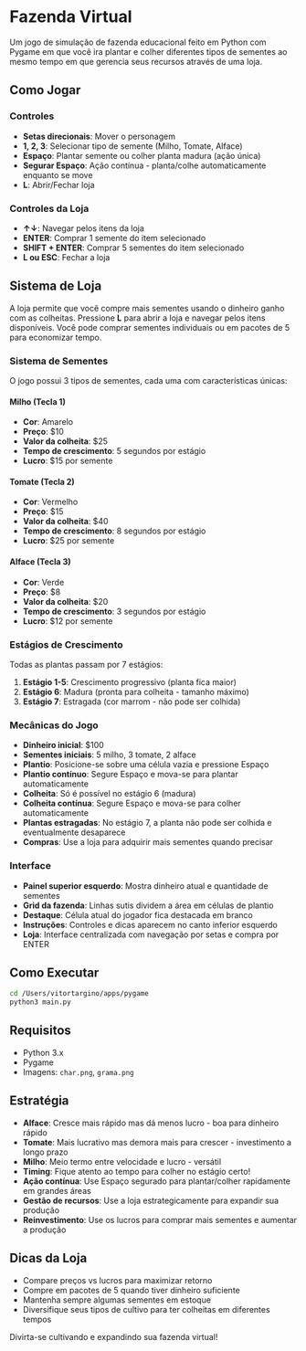 # Fazenda Virtual

Um jogo de simulação de fazenda educacional feito em Python com Pygame em que você ira plantar e colher diferentes tipos de sementes ao mesmo tempo em que gerencia seus recursos através de uma loja.

## Como Jogar

### Controles
- **Setas direcionais**: Mover o personagem
- **1, 2, 3**: Selecionar tipo de semente (Milho, Tomate, Alface)
- **Espaço**: Plantar semente ou colher planta madura (ação única)
- **Segurar Espaço**: Ação contínua - planta/colhe automaticamente enquanto se move
- **L**: Abrir/Fechar loja

### Controles da Loja
- **↑↓**: Navegar pelos itens da loja
- **ENTER**: Comprar 1 semente do item selecionado
- **SHIFT + ENTER**: Comprar 5 sementes do item selecionado
- **L ou ESC**: Fechar a loja

## Sistema de Loja

A loja permite que você compre mais sementes usando o dinheiro ganho com as colheitas. Pressione **L** para abrir a loja e navegar pelos itens disponíveis. Você pode comprar sementes individuais ou em pacotes de 5 para economizar tempo.

### Sistema de Sementes
O jogo possui 3 tipos de sementes, cada uma com características únicas:

#### Milho (Tecla 1)
- **Cor**: Amarelo
- **Preço**: $10
- **Valor da colheita**: $25
- **Tempo de crescimento**: 5 segundos por estágio
- **Lucro**: $15 por semente

#### Tomate (Tecla 2)
- **Cor**: Vermelho
- **Preço**: $15
- **Valor da colheita**: $40
- **Tempo de crescimento**: 8 segundos por estágio
- **Lucro**: $25 por semente

#### Alface (Tecla 3)
- **Cor**: Verde
- **Preço**: $8
- **Valor da colheita**: $20
- **Tempo de crescimento**: 3 segundos por estágio
- **Lucro**: $12 por semente

### Estágios de Crescimento
Todas as plantas passam por 7 estágios:
1. **Estágio 1-5**: Crescimento progressivo (planta fica maior)
2. **Estágio 6**: Madura (pronta para colheita - tamanho máximo)
3. **Estágio 7**: Estragada (cor marrom - não pode ser colhida)

### Mecânicas do Jogo
- **Dinheiro inicial**: $100
- **Sementes iniciais**: 5 milho, 3 tomate, 2 alface
- **Plantio**: Posicione-se sobre uma célula vazia e pressione Espaço
- **Plantio contínuo**: Segure Espaço e mova-se para plantar automaticamente
- **Colheita**: Só é possível no estágio 6 (madura)
- **Colheita contínua**: Segure Espaço e mova-se para colher automaticamente
- **Plantas estragadas**: No estágio 7, a planta não pode ser colhida e eventualmente desaparece
- **Compras**: Use a loja para adquirir mais sementes quando precisar

### Interface
- **Painel superior esquerdo**: Mostra dinheiro atual e quantidade de sementes
- **Grid da fazenda**: Linhas sutis dividem a área em células de plantio
- **Destaque**: Célula atual do jogador fica destacada em branco
- **Instruções**: Controles e dicas aparecem no canto inferior esquerdo
- **Loja**: Interface centralizada com navegação por setas e compra por ENTER

## Como Executar
```bash
cd /Users/vitortargino/apps/pygame
python3 main.py
```

## Requisitos
- Python 3.x
- Pygame
- Imagens: `char.png`, `grama.png`

## Estratégia
- **Alface**: Cresce mais rápido mas dá menos lucro - boa para dinheiro rápido
- **Tomate**: Mais lucrativo mas demora mais para crescer - investimento a longo prazo
- **Milho**: Meio termo entre velocidade e lucro - versátil
- **Timing**: Fique atento ao tempo para colher no estágio certo!
- **Ação contínua**: Use Espaço segurado para plantar/colher rapidamente em grandes áreas
- **Gestão de recursos**: Use a loja estrategicamente para expandir sua produção
- **Reinvestimento**: Use os lucros para comprar mais sementes e aumentar a produção

## Dicas da Loja
- Compare preços vs lucros para maximizar retorno
- Compre em pacotes de 5 quando tiver dinheiro suficiente
- Mantenha sempre algumas sementes em estoque
- Diversifique seus tipos de cultivo para ter colheitas em diferentes tempos

Divirta-se cultivando e expandindo sua fazenda virtual!

